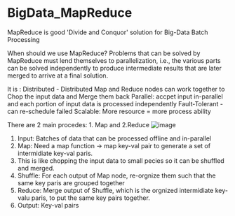 # BigData_MapReduce
MapReduce is good 'Divide and Conquor' solution for Big-Data Batch Processing

When should we use MapReduce?
Problems that can be solved by MapReduce must lend themselves to parallelization, i.e., the various parts can be solved independently to produce intermediate results that are later merged to arrive at a final solution.

It is :
Distributed - Distributed Map and Reduce nodes can work together to Chop the input data and Merge them back
Parallel: accpet input in-parallel and each portion of input data is processed independently
Fault-Tolerant - can re-schedule failed
Scalable: More resource = more process ability


There are 2 main procedes: 1. Map and 2.Reduce
![image](https://user-images.githubusercontent.com/32372822/141699322-8a419021-3e24-4aa6-9891-8019608c44d4.png)

1. Input: Batches of data that can be processed offline and in-parallel
2. Map: Need a map function -> map key-val pair to generate a set of intermidiate key-val paris. 
3. This is like chopping the input data to small pecies so it can be shuffled and merged.
4. Shuffle: For each output of Map node, re-orgnize them such that the same key paris are grouped together
5. Reduce: Merge output of Shuffle, which is the orgnized intermidiate key-valu paris, to put the same key pairs together.
6. Output: Key-val pairs
